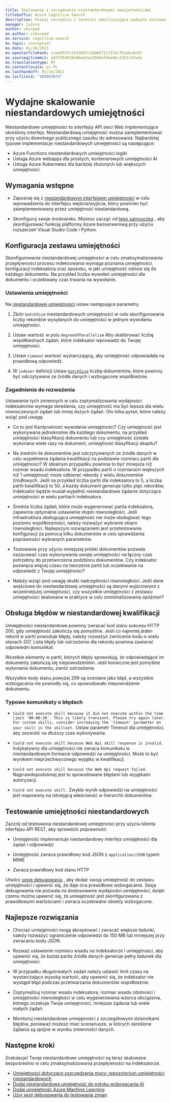 ```yaml
---
title: Skalowanie i zarządzanie niestandardowymi umiejętnościami
titleSuffix: Azure Cognitive Search
description: Poznaj narzędzia i techniki umożliwiające wydajne skalowanie niestandardowych umiejętności w celu zapewnienia maksymalnej przepływności. Niestandardowe umiejętności umożliwiają wywoływanie niestandardowych modeli AI lub logiki, które można dodać do potoku indeksowanego AI na platformie Azure Wyszukiwanie poznawcze.
manager: luisca
author: vkurpad
ms.author: vikurpad
ms.service: cognitive-search
ms.topic: conceptual
ms.date: 01/28/2021
ms.openlocfilehash: ccee8537c2543b67c1bb60711737ec761ebc8cbf
ms.sourcegitcommit: ed7376d919a66edcba3566efdee4bc3351c57eda
ms.translationtype: MT
ms.contentlocale: pl-PL
ms.lasthandoff: 03/24/2021
ms.locfileid: "105043074"
---
```

# <a name="efficiently-scale-out-a-custom-skill"></a>Wydajne skalowanie niestandardowych umiejętności

Niestandardowe umiejętności to interfejsy API sieci Web implementujące określony interfejs. Niestandardową umiejętność można zaimplementować przy użyciu dowolnego publicznego zasobu do adresowania. Najbardziej typowe implementacje niestandardowych umiejętności są następujące:
* Azure Functions niestandardowych umiejętności logiki
* Usługa Azure webapps dla prostych, kontenerowych umiejętności AI
* Usługa Azure Kubernetes dla bardziej złożonych lub większych umiejętności.

## <a name="prerequisites"></a>Wymagania wstępne

+ Zapoznaj się z [niestandardowym interfejsem umiejętności](cognitive-search-custom-skill-interface.md) w celu wprowadzenia do interfejsu wejścia/wyjścia, który powinien być zaimplementowany przez umiejętność niestandardową.

+ Skonfiguruj swoje środowisko. Możesz zacząć od [tego samouczka](/python/tutorial-vs-code-serverless-python-01) , aby skonfigurować funkcję platformy Azure bezserwerową przy użyciu rozszerzeń Visual Studio Code i Python.

## <a name="skillset-configuration"></a>Konfiguracja zestawu umiejętności

Skonfigurowanie niestandardowej umiejętności w celu zmaksymalizowania przepływności procesu indeksowania wymaga poznania umiejętności, konfiguracji indeksatora oraz sposobu, w jaki umiejętność odnosi się do każdego dokumentu. Na przykład liczba wywołań umiejętności dla dokumentu i oczekiwany czas trwania na wywołanie.

### <a name="skill-settings"></a>Ustawienia umiejętności

Na [niestandardowej umiejętności](cognitive-search-custom-skill-web-api.md) ustaw następujące parametry.

1. Zbiór `batchSize` niestandardowych umiejętności w celu skonfigurowania liczby rekordów wysyłanych do umiejętności w jednym wywołaniu umiejętności.

2. Ustaw wartość w polu `degreeOfParallelism` Aby skalibrować liczbę współbieżnych żądań, które indeksator wprowadzi do Twojej umiejętności.

3. Ustaw `timeout` wartość wystarczającą, aby umiejętność odpowiadała na prawidłową odpowiedź.

4. W `indexer` definicji Ustaw [`batchSize`](/rest/api/searchservice/create-indexer#indexer-parameters) liczbę dokumentów, które powinny być odczytywane ze źródła danych i wzbogacone współbieżnie.

### <a name="considerations"></a>Zagadnienia do rozważenia

Ustawienie tych zmiennych w celu zoptymalizowania wydajności indeksatorów wymaga określenia, czy umiejętność ma być lepsza dla wielu równoczesnych żądań lub mniej dużych żądań. Oto kilka pytań, które należy wziąć pod uwagę:

* Co to jest Kardynalność wywołania umiejętności? Czy umiejętność jest wykonywana jednokrotnie dla każdego dokumentu, na przykład umiejętności klasyfikacji dokumentu lub czy umiejętność została wykonana wiele razy na dokument, umiejętność klasyfikacji akapitu?

* Na średnim ile dokumentów jest odczytywanych ze źródła danych w celu wypełnienia żądania kwalifikacji na podstawie rozmiaru partii dla umiejętności? W idealnym przypadku powinna to być mniejsza niż rozmiar wsadu indeksatora. W przypadku partii o rozmiarach większych niż 1 umiejętność może odbierać rekordy z wielu dokumentów źródłowych. Jeśli na przykład liczba partii dla indeksatora to 5, a liczba partii kwalifikacji to 50, a każdy dokument generuje tylko pięć rekordów, indeksator będzie musiał wypełnić niestandardowe żądanie dotyczące umiejętności w wielu partiach indeksatora.

* Średnia liczba żądań, które może wygenerować partia indeksatora, zapewnia optymalne ustawienie stopni równoległości. Jeśli infrastruktura obsługująca umiejętność nie może obsługiwać tego poziomu współbieżności, należy rozważyć wybranie stopni równoległości. Najlepszym rozwiązaniem jest przetestowanie konfiguracji za pomocą kilku dokumentów w celu sprawdzenia poprawności wybranych parametrów.

* Testowanie przy użyciu mniejszej próbki dokumentów pozwala oszacować czas wykonywania swojej umiejętności na łączny czas potrzebny do przetworzenia podzbioru dokumentów. Czy indeksator poświęca więcej czasu na tworzenie partii lub oczekiwanie na odpowiedź z Twojej umiejętności? 

* Należy wziąć pod uwagę skutki nadrzędności równoległości. Jeśli dane wejściowe do niestandardowej umiejętności są danymi wyjściowymi z wcześniejszej umiejętności, czy wszystkie umiejętności z zestawu umiejętności skalowane w praktyce w celu zminimalizowania opóźnień?

## <a name="error-handling-in-the-custom-skill"></a>Obsługa błędów w niestandardowej kwalifikacji

Umiejętności niestandardowe powinny zwracać kod stanu sukcesu HTTP 200, gdy umiejętność zakończy się pomyślnie. Jeśli co najmniej jeden rekord w partii powoduje błędy, należy rozważyć zwrócenie kodu o wielu stanach 207. Lista błędy lub ostrzeżenia dla rekordu powinna zawierać odpowiedni komunikat.

Wszelkie elementy w partii, których błędy spowodują, że odpowiadające im dokumenty zakończą się niepowodzeniem. Jeśli konieczne jest pomyślne wykonanie dokumentu, zwróć ostrzeżenie.

Wszystkie kody stanu powyżej 299 są oceniane jako błąd, a wszystkie wzbogacania nie powiodły się, co spowodowało niepowodzenie dokumentu. 

### <a name="common-error-messages"></a>Typowe komunikaty o błędach

* `Could not execute skill because it did not execute within the time limit '00:00:30'. This is likely transient. Please try again later. For custom skills, consider increasing the 'timeout' parameter on your skill in the skillset.` Ustaw parametr Timeout dla umiejętności, aby zezwolić na dłuższy czas wykonywania.

* `Could not execute skill because Web Api skill response is invalid.` Indykatywny dla umiejętności nie zwraca komunikatu w niestandardowym formacie odpowiedzi na umiejętności. Może to być wynikiem nieprzechwyconego wyjątku w kwalifikacji.

* `Could not execute skill because the Web Api request failed.` Najprawdopodobniej jest to spowodowane błędami lub wyjątkami autoryzacji.

* `Could not execute skill.` Zwykle wynik odpowiedzi na umiejętności jest mapowany na istniejącą właściwość w hierarchii dokumentów.

## <a name="testing-custom-skills"></a>Testowanie umiejętności niestandardowych

Zacznij od testowania niestandardowej umiejętności przy użyciu klienta interfejsu API REST, aby sprawdzić poprawność:

* Umiejętność implementuje niestandardowy interfejs umiejętności dla żądań i odpowiedzi

* Umiejętność zwraca prawidłowy kod JSON z `application/JSON` typem MIME

* Zwraca prawidłowy kod stanu HTTP

Utwórz [sesję debugowania](cognitive-search-debug-session.md) , aby dodać swoją umiejętność do zestawu umiejętności i upewnić się, że daje ona prawidłowe wzbogacanie. Sesja debugowania nie pozwala na dostosowanie wydajności umiejętności, dzięki czemu można upewnić się, że umiejętność jest skonfigurowana z prawidłowymi wartościami i zwraca oczekiwane obiekty wzbogacone.

## <a name="best-practices"></a>Najlepsze rozwiązania

* Chociaż umiejętności mogą akceptować i zwracać większe ładunki, należy rozważyć ograniczenie odpowiedzi do 150 MB lub mniejszej przy zwracaniu kodu JSON.

* Rozważ ustawienie rozmiaru wsadu na indeksatorze i umiejętności, aby upewnić się, że każda partia źródła danych generuje pełny ładunek dla umiejętności.

* W przypadku długotrwałych zadań należy ustawić limit czasu na wystarczająco wysoką wartość, aby upewnić się, że indeksator nie wystąpił błąd podczas przetwarzania dokumentów współbieżnie.

* Zoptymalizuj rozmiar wsadu indeksatora, rozmiar wsadu zdolności i umiejętności równoległości w celu wygenerowania wzorca obciążenia, którego oczekuje Twoje umiejętności, mniejsze żądania lub wiele małych żądań.

* Monitoruj niestandardowe umiejętności z szczegółowymi dziennikami błędów, ponieważ możesz mieć scenariusze, w których określone żądania są spójne w wyniku zmienności danych.


## <a name="next-steps"></a>Następne kroki
Gratulacje! Twoje niestandardowe umiejętności są teraz skalowane bezpośrednio w celu zmaksymalizowania przepływności na indeksatorze. 

+ [Umiejętności dotyczące oszczędzania mocy: repozytorium umiejętności niestandardowych](https://github.com/Azure-Samples/azure-search-power-skills)
+ [Dodaj niestandardową umiejętność do potoku wzbogacania AI](cognitive-search-custom-skill-interface.md)
+ [Dodaj umiejętność Azure Machine Learning](./cognitive-search-aml-skill.md)
+ [Użyj sesji debugowania do testowania zmian](./cognitive-search-debug-session.md)